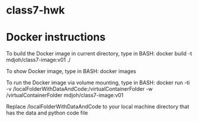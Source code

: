 # class7-hwk
# Docker instructions
To build the Docker image in current directory, type in BASH: docker build -t mdjoh/class7-image:v01 ./

To show Docker image, type in BASH: docker images

To run the Docker image via volume mounting, type in BASH: docker run -ti -v /localFolderWithDataAndCode:/virtualContainerFolder -w /virtualContainerFolder mdjoh/class7-image:v01

Replace /localFolderWithDataAndCode to your local machine directory that has the data and python code file
